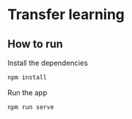 # Transfer learning

## How to run

Install the dependencies

```bash
npm install
```

Run the app

```bash
npm run serve
```
